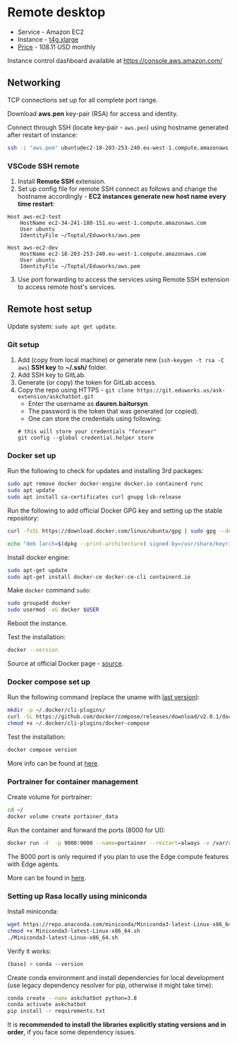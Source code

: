 # Remote desktop

* Service - Amazon EC2
* Instance - [t4g.xlarge](https://aws.amazon.com/ec2/instance-types/t2/)
* [Price](https://calculator.aws/#/createCalculator/EC2) - 108.11 USD monthly

Instance control dashboard available at https://console.aws.amazon.com/

## Networking

TCP connections set up for all complete port range.

Download __aws.pen__ key-pair (RSA) for access and identity.

Connect through SSH (locate key-pair - `aws.pen`) using hostname generated after restart of instance:
```bash
ssh -i "aws.pem" ubuntu@ec2-18-203-253-240.eu-west-1.compute.amazonaws.com
```

### VSCode SSH remote

1) Install __Remote SSH__ extension.
2) Set up config file for remote SSH connect as follows and change the hostname accordingly - __EC2 instances generate new host name every time restart__:
```text
Host aws-ec2-test
    HostName ec2-34-241-180-151.eu-west-1.compute.amazonaws.com
    User ubuntu
    IdentityFile ~/Toptal/Eduworks/aws.pem

Host aws-ec2-dev
    HostName ec2-18-203-253-240.eu-west-1.compute.amazonaws.com
    User ubuntu
    IdentityFile ~/Toptal/Eduworks/aws.pem
```
3) Use port forwarding to access the services using Remote SSH extension to access remote host's services.

## Remote host setup

Update system: `sudo apt get update`.

### Git setup
1) Add (copy from local machine) or generate new (`ssh-keygen -t rsa -C aws`) __SSH key__ to __~/.ssh/__ folder.
2) Add SSH key to GitLab.
3) Generate (or copy) the token for GitLab access.
4) Copy the repo using HTTPS - `git clone https://git.eduworks.us/ask-extension/askchatbot.git`
    * Enter the username as __dauren.baitursyn__.
    * The password is the token that was generated (or copied).
    * One can store the credentials using following:
    ```
    # this will store your credentials "forever"
    git config --global credential.helper store
    ```

### Docker set up

Run the following to check for updates and installing 3rd packages:
```bash
sudo apt remove docker docker-engine docker.io containerd runc
sudo apt update
sudo apt install ca-certificates curl gnupg lsb-release
```

Run the following to add official Docker GPG key and setting up the stable repository:
```bash
curl -fsSL https://download.docker.com/linux/ubuntu/gpg | sudo gpg --dearmor -o /usr/share/keyrings/docker-archive-keyring.gpg

echo "deb [arch=$(dpkg --print-architecture) signed-by=/usr/share/keyrings/docker-archive-keyring.gpg] https://download.docker.com/linux/ubuntu $(lsb_release -cs) stable" | sudo tee /etc/apt/sources.list.d/docker.list > /dev/null
```

Install docker engine:
```bash
sudo apt-get update
sudo apt-get install docker-ce docker-ce-cli containerd.io
```

Make `docker` command `sudo`:
```bash
sudo groupadd docker
sudo usermod -aG docker $USER
```

Reboot the instance.

Test the installation:
```bash
docker --version
```

Source at official Docker page - [source](https://docs.docker.com/engine/install/ubuntu/).

### Docker compose set up

Run the following command (replace the uname with [last version](https://github.com/docker/compose/releases)):
```bash
mkdir -p ~/.docker/cli-plugins/
curl -SL https://github.com/docker/compose/releases/download/v2.0.1/docker-compose-linux-x86_64 -o ~/.docker/cli-plugins/docker-compose
chmod +x ~/.docker/cli-plugins/docker-compose
```

Test the installation:
```bash
docker compose version
```

More info can be found at [here](https://docs.docker.com/compose/cli-command/#installing-compose-v2).

### Portrainer for container management

Create volume for portrainer:
```bash
cd ~/
docker volume create portainer_data
```

Run the container and forward the ports (8000 for UI):
```bash
docker run -d  -p 9000:9000 --name=portainer --restart=always -v /var/run/docker.sock:/var/run/docker.sock -v portainer_data:/data portainer/portainer
```

The 8000 port is only required if you plan to use the Edge compute features with Edge agents.

More can be found in [here](https://docs.portainer.io/v/ce-2.9/start/install/server/docker/linux).

### Setting up Rasa locally using miniconda

Install miniconda:
```bash
wget https://repo.anaconda.com/miniconda/Miniconda3-latest-Linux-x86_64.sh
chmod +x Miniconda3-latest-Linux-x86_64.sh
./Miniconda3-latest-Linux-x86_64.sh
```

Verify it works:
```bash
(base) > conda --version
```

Create conda environment and install dependencies for local development (use legacy dependency resolver for pip, otherwise it might take time):
```bash
conda create --name askchatbot python=3.8
conda activate askchatbot
pip install -r requirements.txt
```

It is __recommended to install the libraries explicitly stating versions and in order__, if you face some dependency issues.
